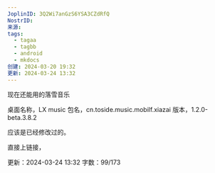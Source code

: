 ```yaml
---
JoplinID: 3Q2Wi7anGzS6YSA3CZdRfQ
NostrID: 
来源: 
tags:
  - tagaa
  - tagbb
  - android
  - mkdocs
创建: 2024-03-20 19:32
更新: 2024-03-24 13:32
---
```

现在还能用的落雪音乐

桌面名称，LX music
包名，cn.toside.music.mobilf.xiazai
版本，1.2.0-beta.3.8.2

应该是已经修改过的。

直接上链接，


更新：2024-03-24 13:32 字数：99/173

